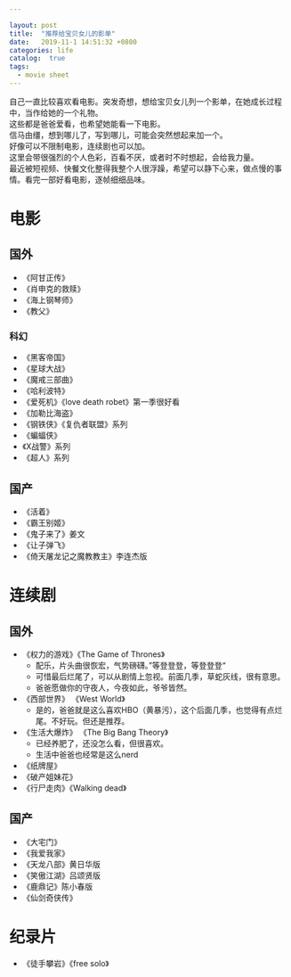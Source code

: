 ```yaml
---

layout: post
title:  "推荐给宝贝女儿的影单"
date:   2019-11-1 14:51:32 +0800
categories: life
catalog:  true
tags:
  - movie sheet
---
```


自己一直比较喜欢看电影。突发奇想，想给宝贝女儿列一个影单，在她成长过程中，当作给她的一个礼物。  
这些都是爸爸爱看，也希望她能看一下电影。  
信马由缰，想到哪儿了，写到哪儿，可能会突然想起来加一个。
<br>
好像可以不限制电影，连续剧也可以加。  
这里会带很强烈的个人色彩，百看不厌，或者时不时想起，会给我力量。  
最近被短视频、快餐文化整得我整个人很浮躁，希望可以静下心来，做点慢的事情。看完一部好看电影，逐帧细细品味。

# 电影
## 国外
* 《阿甘正传》
* 《肖申克的救赎》
* 《海上钢琴师》
* 《教父》
### 科幻
* 《黑客帝国》
* 《星球大战》
* 《魔戒三部曲》
* 《哈利波特》
* 《爱死机》《love death robet》第一季很好看
* 《加勒比海盗》
* 《钢铁侠》《复仇者联盟》系列
* 《蝙蝠侠》
* 《X战警》系列
* 《超人》系列
## 国产
* 《活着》
* 《霸王别姬》
* 《鬼子来了》姜文
* 《让子弹飞》
* 《倚天屠龙记之魔教教主》李连杰版
# 连续剧
## 国外
* 《权力的游戏》《The Game of Thrones》
  * 配乐，片头曲很恢宏，气势磅礴。”等登登登，等登登登“ 
  * 可惜最后烂尾了，可以从剧情上忽视。前面几季，草蛇灰线，很有意思。
  * 爸爸愿做你的守夜人，今夜如此，爷爷皆然。
* 《西部世界》 《West World》
  * 是的，爸爸就是这么喜欢HBO（黄暴污），这个后面几季，也觉得有点烂尾。不好玩。但还是推荐。
* 《生活大爆炸》 《The Big Bang Theory》
  * 已经养肥了，还没怎么看，但很喜欢。
  * 生活中爸爸也经常是这么nerd
* 《纸牌屋》
* 《破产姐妹花》
* 《行尸走肉》《Walking dead》
## 国产
* 《大宅门》
* 《我爱我家》
* 《天龙八部》黄日华版
* 《笑傲江湖》吕颂贤版
* 《鹿鼎记》陈小春版
* 《仙剑奇侠传》

# 纪录片
* 《徒手攀岩》《free solo》